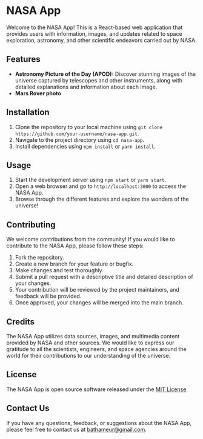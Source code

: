 # NASA App

Welcome to the NASA App! This is a React-based web application that provides users with information, images, and updates related to space exploration, astronomy, and other scientific endeavors carried out by NASA.

## Features

- **Astronomy Picture of the Day (APOD):** Discover stunning images of the universe captured by telescopes and other instruments, along with detailed explanations and information about each image.
- **Mars Rover photo**

## Installation

1. Clone the repository to your local machine using `git clone https://github.com/your-username/nasa-app.git`.
2. Navigate to the project directory using `cd nasa-app`.
3. Install dependencies using `npm install` or `yarn install`.

## Usage

1. Start the development server using `npm start` or `yarn start`.
2. Open a web browser and go to `http://localhost:3000` to access the NASA App.
3. Browse through the different features and explore the wonders of the universe!

## Contributing

We welcome contributions from the community! If you would like to contribute to the NASA App, please follow these steps:

1. Fork the repository.
2. Create a new branch for your feature or bugfix.
3. Make changes and test thoroughly.
4. Submit a pull request with a descriptive title and detailed description of your changes.
5. Your contribution will be reviewed by the project maintainers, and feedback will be provided.
6. Once approved, your changes will be merged into the main branch.

## Credits

The NASA App utilizes data sources, images, and multimedia content provided by NASA and other sources. We would like to express our gratitude to all the scientists, engineers, and space agencies around the world for their contributions to our understanding of the universe.

## License

The NASA App is open source software released under the [MIT License](LICENSE).

## Contact Us

If you have any questions, feedback, or suggestions about the NASA App, please feel free to contact us at bathameur@gmail.com.

